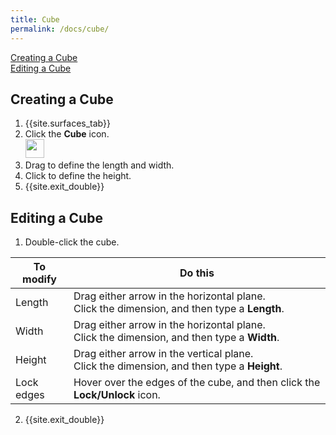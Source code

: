 ```yaml
---
title: Cube
permalink: /docs/cube/
---
```


[Creating a Cube](https://github.com/documentationdemo/documentationdemo.github.io/blob/master/_docs/cube.md#creating-a-cube)<br>[Editing a Cube](https://github.com/documentationdemo/documentationdemo.github.io/blob/master/_docs/cube.md#editing-a-cube)

## Creating a Cube

1. {{site.surfaces_tab}}
2. Click the **Cube** icon.<br><img src="https://documentationdemo.github.io/img/ribbonPrimitiveCube-80@2x.png" width="30" height="30" />
3. Drag to define the length and width.
4. Click to define the height.
5. {{site.exit_double}}

## Editing a Cube

1. Double-click the cube.

To modify | Do this
--- | ---
Length | Drag either arrow in the horizontal plane.<br>Click the dimension, and then type a **Length**.
Width | Drag either arrow in the horizontal plane.<br>Click the dimension, and then type a **Width**.
Height | Drag either arrow in the vertical plane.<br>Click the dimension, and then type a **Height**.
Lock edges | Hover over the edges of the cube, and then click the **Lock/Unlock** icon.

2. {{site.exit_double}}

